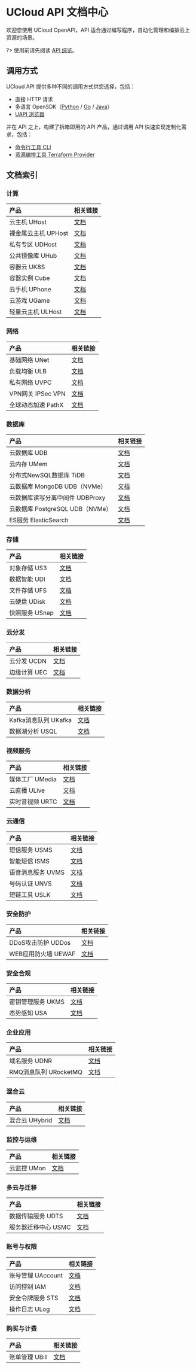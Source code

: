 # UCloud API 文档中心

欢迎您使用 UCloud OpenAPI，API 适合通过编写程序，自动化管理和编排云上资源的场景。

?> 使用前请先阅读 [API 综览](/api/summary/README)。

## 调用方式

UCloud API 提供多种不同的调用方式供您选择，包括：
- 直接 HTTP 请求
- 多语言 OpenSDK（[Python](https://github.com/ucloud/ucloud-sdk-python3) / [Go](https://github.com/ucloud/ucloud-sdk-go) / [Java](https://github.com/ucloud/ucloud-sdk-java)）
- [UAPI 浏览器](https://console.ucloud.cn/uapi)

并在 API 之上，构建了拆箱即用的 API 产品，通过调用 API 快速实现定制化需求，包括：
- [命令行工具 CLI](https://github.com/ucloud/ucloud-cli)
- [资源编排工具 Terraform Provider](https://docs.ucloud.cn/terraform/)




## 文档索引


### 计算
| 产品 | 相关链接 |
|:---|:---|
|云主机 UHost|[文档](/api/uhost-api/)|
|裸金属云主机 UPHost|[文档](/api/uphost-api/)|
|私有专区 UDHost|[文档](/api/udhost-api/)|
|公共镜像库 UHub|[文档](/api/uhub-api/)|
|容器云 UK8S|[文档](/api/uk8s-api/)|
|容器实例 Cube|[文档](/api/cube-api/)|
|云手机 UPhone|[文档](/api/uphone-api/)|
|云游戏 UGame|[文档](/api/ugame-api/)|
|轻量云主机 ULHost|[文档](/api/ucompshare-api/)|

### 网络
| 产品 | 相关链接 |
|:---|:---|
|基础网络 UNet|[文档](/api/unet-api/)|
|负载均衡 ULB|[文档](/api/ulb-api/)|
|私有网络 UVPC|[文档](/api/vpc2.0-api/)|
|VPN网关 IPSec VPN|[文档](/api/ipsecvpn-api/)|
|全球动态加速 PathX|[文档](/api/pathx-api/)|

### 数据库
| 产品 | 相关链接 |
|:---|:---|
|云数据库 UDB|[文档](/api/udb-api/)|
|云内存 UMem|[文档](/api/umem-api/)|
|分布式NewSQL数据库 TiDB|[文档](/api/tidb-api/)|
|云数据库 MongoDB UDB（NVMe）|[文档](/api/umongodb-api/)|
|云数据库读写分离中间件 UDBProxy|[文档](/api/udbproxy-api/)|
|云数据库 PostgreSQL UDB（NVMe）|[文档](/api/upgsql-api/)|
|ES服务 ElasticSearch|[文档](/api/ues-api/)|

### 存储
| 产品 | 相关链接 |
|:---|:---|
|对象存储 US3|[文档](/api/ufile-api/)|
|数据智能 UDI|[文档](/api/udi-api/)|
|文件存储 UFS|[文档](/api/ufs-api/)|
|云硬盘 UDisk|[文档](/api/udisk-api/)|
|快照服务 USnap|[文档](/api/usnap-api/)|

### 云分发
| 产品 | 相关链接 |
|:---|:---|
|云分发 UCDN|[文档](/api/ucdn-api/)|
|边缘计算 UEC|[文档](/api/uec-api/)|

### 数据分析
| 产品 | 相关链接 |
|:---|:---|
|Kafka消息队列 UKafka|[文档](/api/ukafka-api/)|
|数据湖分析 USQL|[文档](/api/usql-api/)|

### 视频服务
| 产品 | 相关链接 |
|:---|:---|
|媒体工厂 UMedia|[文档](/api/umedia-api/)|
|云直播 ULive|[文档](/api/ulive-api/)|
|实时音视频 URTC|[文档](/api/urtc-api/)|

### 云通信
| 产品 | 相关链接 |
|:---|:---|
|短信服务 USMS|[文档](/api/usms-api/)|
|智能短信 ISMS|[文档](/api/isms-api/)|
|语音消息服务 UVMS|[文档](/api/uvms-api/)|
|号码认证 UNVS|[文档](/api/unvs-api/)|
|短链工具 USLK|[文档](/api/uslk-api/)|

### 安全防护
| 产品 | 相关链接 |
|:---|:---|
|DDoS攻击防护 UDDos|[文档](/api/uddos-uclean-api/)|
|WEB应用防火墙 UEWAF|[文档](/api/uewaf-api/)|

### 安全合规
| 产品 | 相关链接 |
|:---|:---|
|密钥管理服务 UKMS|[文档](/api/ukms-api/)|
|态势感知 USA|[文档](/api/usa-api/)|

### 企业应用
| 产品 | 相关链接 |
|:---|:---|
|域名服务 UDNR|[文档](/api/udnrv2-api/)|
|RMQ消息队列 URocketMQ|[文档](/api/urocketmq-api/)|

### 混合云
| 产品 | 相关链接 |
|:---|:---|
|混合云 UHybrid|[文档](/api/uhybridv3-api/)|

### 监控与运维
| 产品 | 相关链接 |
|:---|:---|
|云监控 UMon|[文档](/api/umon-api/)|

### 多云与迁移
| 产品 | 相关链接 |
|:---|:---|
|数据传输服务 UDTS|[文档](/api/udts-api/)|
|服务器迁移中心 USMC|[文档](/api/usmc-api/)|

### 账号与权限
| 产品 | 相关链接 |
|:---|:---|
|账号管理 UAccount|[文档](/api/uaccount-api/)|
|访问控制 IAM|[文档](/api/iam-api/)|
|安全令牌服务 STS|[文档](/api/sts-api/)|
|操作日志 ULog|[文档](/api/ulog-api/)|

### 购买与计费
| 产品 | 相关链接 |
|:---|:---|
|账单管理 UBill|[文档](/api/ubill-api/)|

